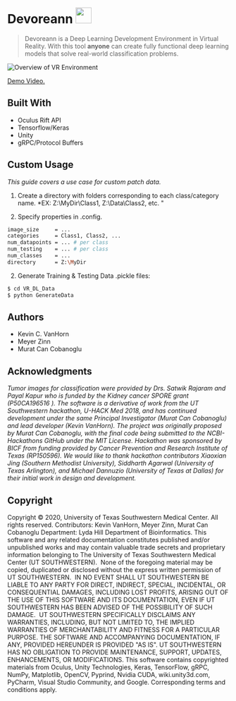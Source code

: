 # Devoreann <img src="https://raw.githubusercontent.com/Cobanoglu-Lab/VR4DL/master/Resources/vr_icon.png" width="36">
 > Devoreann is a Deep Learning Development Environment in Virtual Reality. With this tool **anyone** can create fully functional deep learning models that solve real-world classification problems.

![Overview of VR Environment](https://raw.githubusercontent.com/Cobanoglu-Lab/VR4DL/master/Resources/Figure_Overview.png)

[Demo Video.](https://youtu.be/EEks2xTprY0)

 
## Built With
* Oculus Rift API
* Tensorflow/Keras
* Unity
* gRPC/Protocol Buffers

 ## Custom Usage
*This guide covers a use case for custom patch data.*
1. Create a directory with folders corresponding to each class/category name.
*EX: Z:\MyDir\Class1, Z:\Data\Class2, etc. "

1. Specify properties in .config.
 ```sh
 image_size     = ...
 categories     = Class1, Class2, ...
 num_datapoints = ... # per class
 num_testing    = ... # per class
 num_classes    = ...
 directory      = Z:\MyDir
 ```

2. Generate Training & Testing Data .pickle files:
 ```sh
 $ cd VR_DL_Data
 $ python GenerateData
 ```

## Authors
* Kevin C. VanHorn
* Meyer Zinn
* Murat Can Cobanoglu

## Acknowledgments
*Tumor images for classification were provided by Drs. Satwik Rajaram and Payal Kapur who is funded by the Kidney cancer SPORE grant (P50CA196516 ). The software is a derivative of work from the UT Southwestern hackathon, U-HACK Med 2018, and has continued development under the same Principal Investigator (Murat Can Cobanoglu) and lead developer (Kevin VanHorn). The project was originally proposed by Murat Can Cobanoglu, with the final code being submitted to the NCBI-Hackathons GitHub under the MIT License. Hackathon was sponsored by BICF from funding provided by Cancer Prevention and Research Institute of Texas (RP150596). We would like to thank hackathon contributors Xiaoxian Jing (Southern Methodist University), Siddharth Agarwal (University of Texas Arlington), and Michael Dannuzio (University of Texas at Dallas) for their initial work in design and development.*

## Copyright

Copyright © 2020, University of Texas Southwestern Medical Center. All rights reserved.
Contributors: Kevin VanHorn, Meyer Zinn, Murat Can Cobanoglu
Department: Lyda Hill Department of Bioinformatics.
This software and any related documentation constitutes published and/or unpublished works and may contain valuable trade secrets and proprietary information belonging to The University of Texas Southwestern Medical Center (UT SOUTHWESTERN).  None of the foregoing material may be copied, duplicated or disclosed without the express written permission of UT SOUTHWESTERN.  IN NO EVENT SHALL UT SOUTHWESTERN BE LIABLE TO ANY PARTY FOR DIRECT, INDIRECT, SPECIAL, INCIDENTAL, OR CONSEQUENTIAL DAMAGES, INCLUDING LOST PROFITS, ARISING OUT OF THE USE OF THIS SOFTWARE AND ITS DOCUMENTATION, EVEN IF UT SOUTHWESTERN HAS BEEN ADVISED OF THE POSSIBILITY OF SUCH DAMAGE.  UT SOUTHWESTERN SPECIFICALLY DISCLAIMS ANY WARRANTIES, INCLUDING, BUT NOT LIMITED TO, THE IMPLIED WARRANTIES OF MERCHANTABILITY AND FITNESS FOR A PARTICULAR PURPOSE. THE SOFTWARE AND ACCOMPANYING DOCUMENTATION, IF ANY, PROVIDED HEREUNDER IS PROVIDED "AS IS". UT SOUTHWESTERN HAS NO OBLIGATION TO PROVIDE MAINTENANCE, SUPPORT, UPDATES, ENHANCEMENTS, OR MODIFICATIONS.
This software contains copyrighted materials from Oculus, Unity Technologies, Keras, TensorFlow, gRPC, NumPy, Matplotlib, OpenCV, Pyprind, Nvidia CUDA, wiki.unity3d.com, PyCharm, Visual Studio Community, and Google. Corresponding terms and conditions apply.
